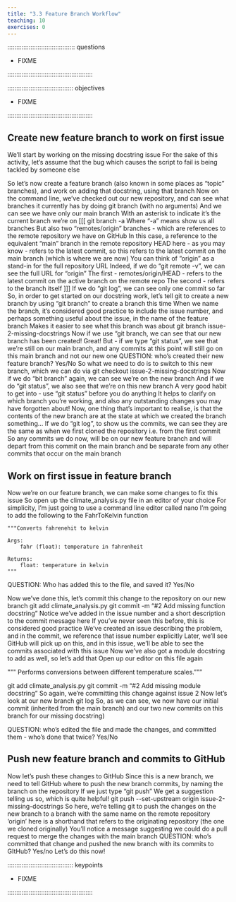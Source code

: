 ```yaml
---
title: "3.3 Feature Branch Workflow"
teaching: 10
exercises: 0
---
```


:::::::::::::::::::::::::::::::::::::: questions 

- FIXME

::::::::::::::::::::::::::::::::::::::::::::::::

::::::::::::::::::::::::::::::::::::: objectives

- FIXME

::::::::::::::::::::::::::::::::::::::::::::::::

## Create new feature branch to work on first issue

We’ll start by working on the missing docstring issue
For the sake of this activity, let’s assume that the bug which causes the script to fail is being tackled by someone else

So let’s now create a feature branch (also known in some places as “topic” branches), and work on adding that docstring, using that branch
Now on the command line, we’ve checked out our new repository, and can see what branches it currently has by doing
git branch (with no arguments)
And we can see we have only our main branch
With an asterisk to indicate it’s the current branch we’re on
[[[
git branch -a
Where “-a” means show us all branches
But also two “remotes/origin” branches - which are references to the remote repository we have on GitHub
In this case, a reference to the equivalent “main” branch in the remote repository
HEAD here - as you may know - refers to the latest commit, so this refers to the latest commit on the main branch (which is where we are now)
You can think of ”origin” as a stand-in for the full repository URL
Indeed, if we do “git remote -v”, we can see the full URL for “origin”
The first - remotes/origin/HEAD - refers to the latest commit on the active branch on the remote repo
The second - refers to the branch itself
]]]
If we do “git log”, we can see only one commit so far
So, in order to get started on our docstring work, let’s tell git to create a new branch by using “git branch” to create a branch this time
When we name the branch, it’s considered good practice to include the issue number, and perhaps something useful about the issue, in the name of the feature branch
Makes it easier to see what this branch was about
git branch issue-2-missing-docstrings
Now if we use “git branch, we can see that our new branch has been created! Great!
But - if we type “git status”, we see that we’re still on our main branch, and any commits at this point will still go  on this main branch and not our new one
QUESTION: who’s created their new feature branch? Yes/No
So what we need to do is to switch to this new branch, which we can do via
git checkout issue-2-missing-docstrings
Now if we do “bit branch” again, we can see we’re on the new branch
And if we do “git status”, we also see that we’re on this new branch
A very good habit to get into - use “git status” before you do anything
It helps to clarify on which branch you’re working, and also any outstanding changes you may have forgotten about!
Now, one thing that’s important to realise, is that the contents of the new branch are at the state at which we created the branch
something…
If we do “git log”, to show us the commits, we can see they are the same as when we first cloned the repository
i.e. from the first commit
So any commits we do now, will be on our new feature branch and will depart from this commit on the main branch
and be separate from any other commits that occur on the main branch

## Work on first issue in feature branch

Now we’re on our feature branch, we can make some changes to fix this issue
So open up the climate_analysis.py file in an editor of your choice
For simplicity, I’m just going to use a command line editor called nano
I’m going to add the following to the FahrToKelvin function

    """Converts fahrenehit to kelvin

    Args:
        fahr (float): temperature in fahrenheit

    Returns:
        float: temperature in kelvin
    """
QUESTION: Who has added this to the file, and saved it? Yes/No

Now we’ve done this, let’s commit this change to the repository on our new branch
git add climate_analysis.py
git commit -m “#2 Add missing function docstring”
Notice we’ve added in the issue number and a short description to the commit message here
If you’ve never seen this before, this is considered good practice
We’ve created an issue describing the problem, and in the commit, we reference that issue number explicitly
Later, we’ll see GitHub will pick up on this, and in this issue, we’ll be able to see the commits associated with this issue
Now we’ve also got a module docstring to add as well, so let’s add that
Open up our editor on this file again

""" Performs conversions between different temperature scales.”””

git add climate_analysis.py
git commit -m “#2 Add missing module docstring”
So again, we’re committing this change against issue 2
Now let’s look at our new branch
git log
So, as we can see, we now have our initial commit (inherited from the main branch) and our two new commits on this branch for our missing docstring)

QUESTION: who’s edited the file and made the changes, and committed them - who’s done that twice? Yes/No

## Push new feature branch and commits to GitHub

Now let’s push these changes to GitHub
Since this is a new branch, we need to tell GitHub where to push the new branch commits, by naming the branch on the repository
If we just type “git push”
We get a suggestion telling us so, which is quite helpful!
git push --set-upstream origin issue-2-missing-docstrings
So here, we’re telling git to push the changes on the new branch to a branch with the same name on the remote repository
‘origin’ here is a shorthand that refers to the originating repository (the one we cloned originally)
You’ll notice a message suggesting we could do a pull request to merge the changes with the main branch
QUESTION: who’s committed that change and pushed the new branch with its commits to GItHub? Yes/no
Let’s do this now!

::::::::::::::::::::::::::::::::::::: keypoints 

- FIXME

::::::::::::::::::::::::::::::::::::::::::::::::
